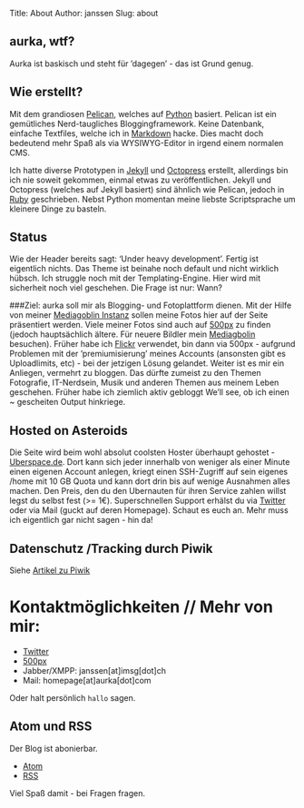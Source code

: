 Title: About 
Author: janssen
Slug: about

## aurka, wtf?
Aurka ist baskisch und steht für ’dagegen’ - das ist Grund genug.

## Wie erstellt?
Mit dem grandiosen [Pelican](http://blog.getpelican.com/ "Pelican Homepage"), welches auf [Python](http://python.org "Python Homepage") basiert.
Pelican ist ein gemütliches Nerd-taugliches Bloggingframework. Keine Datenbank, einfache Textfiles, welche ich in [Markdown](http://daringfireball.net/ "Markdown Homepage") hacke. Dies macht doch bedeutend mehr Spaß als via WYSIWYG-Editor in irgend einem normalen CMS.

Ich hatte diverse Prototypen in [Jekyll](http://jekyllrb.com "Jekyll Homepage") und [Octopress](http://octopress.org "Octopress Homepage") erstellt, allerdings bin ich nie soweit gekommen, einmal etwas zu veröffentlichen. Jekyll und Octopress (welches auf Jekyll basiert) sind ähnlich wie Pelican, jedoch in [Ruby](http://ruby-lang.org "Ruby Homepage") geschrieben. Nebst Python momentan meine liebste Scriptsprache um kleinere Dinge zu basteln.

## Status
Wie der Header bereits sagt: ‘Under heavy development’. Fertig ist eigentlich nichts. Das Theme ist beinahe noch default und nicht wirklich hübsch. Ich struggle noch mit der Templating-Engine. Hier wird mit sicherheit noch viel geschehen. Die Frage ist nur: Wann?

###Ziel: 
aurka soll mir als Blogging- und Fotoplattform dienen. Mit der Hilfe von meiner [Mediagoblin Instanz](http://aurka.mediagoblin.org/ "mediagoblin.aurka.com") sollen meine Fotos hier auf der Seite präsentiert werden. Viele meiner Fotos sind auch auf [500px](http://500px.com/0xTry "Mein 500px Profil") zu finden (jedoch hauptsächlich ältere. Für neuere Bildler mein [Mediagbolin](http://mediagoblin.aurka.com "mediagoblin.aurka.com") besuchen). Früher habe ich [Flickr](https://flickr.com "Flickr Homepage") verwendet, bin dann via 500px - aufgrund Problemen mit der ’premiumisierung’ meines Accounts (ansonsten gibt es Uploadlimits, etc) - bei der jetzigen Lösung gelandet.  Weiter ist es mir ein Anliegen, vermehrt zu bloggen. Das dürfte zumeist zu den Themen Fotografie, IT-Nerdsein, Musik und anderen Themen aus meinem Leben geschehen. Früher habe ich ziemlich aktiv gebloggt We’ll see, ob ich einen ~ gescheiten Output hinkriege.

## Hosted on Asteroids
Die Seite wird beim wohl absolut coolsten Hoster überhaupt gehostet - [Uberspace.de](https://uberspace.de "Uberspace Homepage"). Dort kann sich jeder innerhalb von weniger als einer Minute einen eigenen Account anlegen, kriegt einen SSH-Zugriff auf sein eigenes /home mit 10 GB Quota und kann dort drin bis auf wenige Ausnahmen alles machen. Den Preis, den du den Ubernauten für ihren Service zahlen willst legst du selbst fest (>= 1€). Superschnellen Support erhälst du via [Twitter](https://twitter.com/ubernauten "Twitteraccount der Ubernauten") oder via Mail (guckt auf deren Homepage).
Schaut es euch an. Mehr muss ich eigentlich gar nicht sagen - hin da!

## Datenschutz /Tracking durch Piwik
Siehe [Artikel zu Piwik](http://aurka.com/piwik.html "Artikel zu Piwik auf *.aurka.com")

# Kontaktmöglichkeiten // Mehr von mir: 
* [Twitter](https://twitter.com/0xTry "Twitter") 
* [500px](http://500px.com/0xTry "500px")
* Jabber/XMPP: janssen[at]imsg[dot]ch
* Mail: homepage[at]aurka[dot]com

Oder halt persönlich `hallo` sagen.

## Atom und RSS

Der Blog ist abonierbar.

* [Atom](http://aurka.com/feeds/all.atom.xml)
* [RSS](http://aurka.com/feeds/all.rss.xml)

Viel Spaß damit - bei Fragen fragen.

